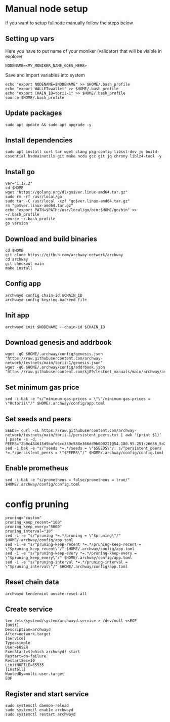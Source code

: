 # Manual node  setup
If you want to setup fullnode manually follow the steps below

## Setting up vars
Here you have to put name of your moniker (validator) that will be visible in explorer
```
NODENAME=<MY_MONIKER_NAME_GOES_HERE>
```

Save and import variables into system
```
echo "export NODENAME=$NODENAME" >> $HOME/.bash_profile
echo "export WALLET=wallet" >> $HOME/.bash_profile
echo "export CHAIN_ID=torii-1" >> $HOME/.bash_profile
source $HOME/.bash_profile
```

## Update packages
```
sudo apt update && sudo apt upgrade -y
```

## Install dependencies
```
sudo apt install curl tar wget clang pkg-config libssl-dev jq build-essential bsdmainutils git make ncdu gcc git jq chrony liblz4-tool -y
```

## Install go
```
ver="1.17.2"
cd $HOME
wget "https://golang.org/dl/go$ver.linux-amd64.tar.gz"
sudo rm -rf /usr/local/go
sudo tar -C /usr/local -xzf "go$ver.linux-amd64.tar.gz"
rm "go$ver.linux-amd64.tar.gz"
echo "export PATH=$PATH:/usr/local/go/bin:$HOME/go/bin" >> ~/.bash_profile
source ~/.bash_profile
go version
```

## Download and build binaries
```
cd $HOME
git clone https://github.com/archway-network/archway
cd archway
git checkout main
make install
```

## Config app
```
archwayd config chain-id $CHAIN_ID
archwayd config keyring-backend file
```

## Init app
```
archwayd init $NODENAME --chain-id $CHAIN_ID
```

## Download genesis and addrbook
```
wget -qO $HOME/.archway/config/genesis.json "https://raw.githubusercontent.com/archway-network/testnets/main/torii-1/genesis.json"
wget -qO $HOME/.archway/config/addrbook.json "https://raw.githubusercontent.com/kj89/testnet_manuals/main/archway/addrbook.json"
```

## Set minimum gas price
```
sed -i.bak -e "s/^minimum-gas-prices = \"\"/minimum-gas-prices = \"0utorii\"/" $HOME/.archway/config/app.toml
```

## Set seeds and peers
```
SEEDS=`curl -sL https://raw.githubusercontent.com/archway-network/testnets/main/torii-1/persistent_peers.txt | awk '{print $1}' | paste -s -d, -`
PEERS="2b0c484615d9bafd6cc339c588e366dd9b000221@54.180.95.251:26656,5d221da2ebb37a6b37ee86581457061f17e0704e@165.232.143.157:26656,5ba7f9e0905a69003dca519da8dfed09dd12471a@157.230.121.70:26656"
sed -i.bak -e "s/^seeds *=.*/seeds = \"$SEEDS\"/; s/^persistent_peers *=.*/persistent_peers = \"$PEERS\"/" $HOME/.archway/config/config.toml
```

## Enable prometheus
```
sed -i.bak -e "s/prometheus = false/prometheus = true/" $HOME/.archway/config/config.toml
```

# config pruning
```
pruning="custom"
pruning_keep_recent="100"
pruning_keep_every="5000"
pruning_interval="10"
sed -i -e "s/^pruning *=.*/pruning = \"$pruning\"/" $HOME/.archway/config/app.toml
sed -i -e "s/^pruning-keep-recent *=.*/pruning-keep-recent = \"$pruning_keep_recent\"/" $HOME/.archway/config/app.toml
sed -i -e "s/^pruning-keep-every *=.*/pruning-keep-every = \"$pruning_keep_every\"/" $HOME/.archway/config/app.toml
sed -i -e "s/^pruning-interval *=.*/pruning-interval = \"$pruning_interval\"/" $HOME/.archway/config/app.toml
```

## Reset chain data
```
archwayd tendermint unsafe-reset-all
```

## Create service
```
tee /etc/systemd/system/archwayd.service > /dev/null <<EOF
[Unit]
Description=archwayd
After=network.target
[Service]
Type=simple
User=$USER
ExecStart=$(which archwayd) start
Restart=on-failure
RestartSec=10
LimitNOFILE=65535
[Install]
WantedBy=multi-user.target
EOF
```

## Register and start service
```
sudo systemctl daemon-reload
sudo systemctl enable archwayd
sudo systemctl restart archwayd
```
